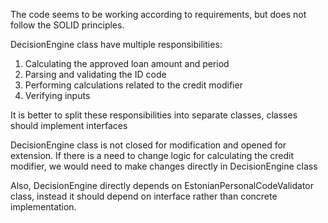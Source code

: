 The code seems to be working according to requirements, but does not follow the SOLID principles.

DecisionEngine class have multiple responsibilities:
1. Calculating the approved loan amount and period
2. Parsing and validating the ID code
3. Performing calculations related to the credit modifier
4. Verifying inputs

It is better to split these responsibilities into separate classes, classes should implement interfaces

DecisionEngine class is not closed for modification and opened for extension. If there is a need to change logic for calculating the credit modifier, we would need to make changes directly in DecisionEngine class

Also, DecisionEngine directly depends on EstonianPersonalCodeValidator class, instead it should depend on interface rather than concrete implementation.

